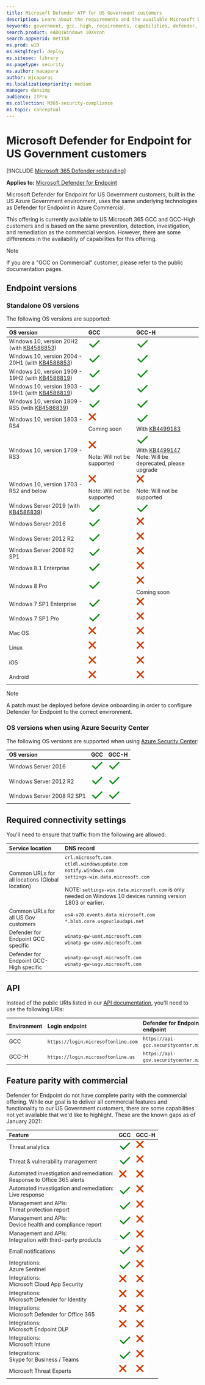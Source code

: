 ```yaml
---
title: Microsoft Defender ATP for US Government customers 
description: Learn about the requirements and the available Microsoft Defender for Endpoint capabilities for US Government customers
keywords: government, gcc, high, requirements, capabilities, defender, defender atp, mdatp, endpoint, dod
search.product: eADQiWindows 10XVcnh
search.appverid: met150
ms.prod: w10
ms.mktglfcycl: deploy
ms.sitesec: library
ms.pagetype: security
ms.author: macapara
author: mjcaparas
ms.localizationpriority: medium
manager: dansimp
audience: ITPro
ms.collection: M365-security-compliance 
ms.topic: conceptual
---
```


# Microsoft Defender for Endpoint for US Government customers

[!INCLUDE [Microsoft 365 Defender rebranding](../../includes/microsoft-defender.md)]


**Applies to:** [Microsoft Defender for Endpoint](https://go.microsoft.com/fwlink/p/?linkid=2146631)

Microsoft Defender for Endpoint for US Government customers, built in the US Azure Government environment, uses the same underlying technologies as Defender for Endpoint in Azure Commercial.

This offering is currently available to US Microsoft 365 GCC and GCC-High customers and is based on the same prevention, detection, investigation, and remediation as the commercial version. However, there are some differences in the availability of capabilities for this offering.

> [!NOTE]
> If you are a "GCC on Commercial" customer, please refer to the public documentation pages.


## Endpoint versions

### Standalone OS versions
The following OS versions are supported:

OS version | GCC | GCC-H
:---|:---|:---
Windows 10, version 20H2 (with [KB4586853](https://support.microsoft.com/help/4490481)) | ![Yes](../images/svg/check-yes.svg) | ![Yes](../images/svg/check-yes.svg)
Windows 10, version 2004 - 20H1 (with [KB4586853](https://support.microsoft.com/help/4490481)) | ![Yes](../images/svg/check-yes.svg) | ![Yes](../images/svg/check-yes.svg)
Windows 10, version 1909 - 19H2 (with [KB4586819](https://support.microsoft.com/help/4586819)) | ![Yes](../images/svg/check-yes.svg) | ![Yes](../images/svg/check-yes.svg)
Windows 10, version 1903 - 19H1 (with [KB4586819](https://support.microsoft.com/help/4586819)) | ![Yes](../images/svg/check-yes.svg) | ![Yes](../images/svg/check-yes.svg)
Windows 10, version 1809 - RS5 (with [KB4586839](https://support.microsoft.com/help/4586839)) | ![Yes](../images/svg/check-yes.svg) | ![Yes](../images/svg/check-yes.svg)
Windows 10, version 1803 - RS4 | ![No](../images/svg/check-no.svg)<br>Coming soon | ![Yes](../images/svg/check-yes.svg)<br>With [KB4499183](https://support.microsoft.com/help/4499183)
Windows 10, version 1709 - RS3 | ![No](../images/svg/check-no.svg)<br>Note: Will not be supported | ![Yes](../images/svg/check-yes.svg)<br>With [KB4499147](https://support.microsoft.com/help/4499147)<br>Note: Will be deprecated, please upgrade
Windows 10, version 1703 - RS2 and below | ![No](../images/svg/check-no.svg)<br>Note: Will not be supported | ![No](../images/svg/check-no.svg)<br>Note: Will not be supported
Windows Server 2019 (with [KB4586839](https://support.microsoft.com/help/4586839)) | ![Yes](../images/svg/check-yes.svg) | ![Yes](../images/svg/check-yes.svg)
Windows Server 2016 | ![Yes](../images/svg/check-yes.svg) | ![No](../images/svg/check-no.svg)
Windows Server 2012 R2 | ![Yes](../images/svg/check-yes.svg) | ![No](../images/svg/check-no.svg)
Windows Server 2008 R2 SP1 | ![Yes](../images/svg/check-yes.svg) | ![No](../images/svg/check-no.svg)
Windows 8.1 Enterprise | ![Yes](../images/svg/check-yes.svg) | ![No](../images/svg/check-no.svg)
Windows 8 Pro | ![Yes](../images/svg/check-yes.svg) | ![No](../images/svg/check-no.svg)<br>Coming soon
Windows 7 SP1 Enterprise | ![Yes](../images/svg/check-yes.svg) | ![No](../images/svg/check-no.svg)
Windows 7 SP1 Pro | ![Yes](../images/svg/check-yes.svg) | ![No](../images/svg/check-no.svg)
Mac OS | ![No](../images/svg/check-no.svg) | ![No](../images/svg/check-no.svg)
Linux | ![No](../images/svg/check-no.svg) | ![No](../images/svg/check-no.svg)
iOS | ![No](../images/svg/check-no.svg) | ![No](../images/svg/check-no.svg)
Android | ![No](../images/svg/check-no.svg) | ![No](../images/svg/check-no.svg)

> [!NOTE]
> A patch must be deployed before device onboarding in order to configure Defender for Endpoint to the correct environment.

### OS versions when using Azure Security Center
The following OS versions are supported when using [Azure Security Center](https://docs.microsoft.com/azure/security-center/security-center-wdatp):

OS version | GCC | GCC-H
:---|:---|:---
Windows Server 2016 | ![Yes](../images/svg/check-yes.svg) | ![Yes](../images/svg/check-yes.svg)
Windows Server 2012 R2 | ![Yes](../images/svg/check-yes.svg) | ![Yes](../images/svg/check-yes.svg)
Windows Server 2008 R2 SP1 | ![Yes](../images/svg/check-yes.svg) | ![Yes](../images/svg/check-yes.svg)


## Required connectivity settings
You'll need to ensure that traffic from the following are allowed:

Service location | DNS record
:---|:---
Common URLs for all locations (Global location) | ```crl.microsoft.com```<br>```ctldl.windowsupdate.com```<br>```notify.windows.com```<br>```settings-win.data.microsoft.com``` <br><br> NOTE: ```settings-win.data.microsoft.com``` is only needed on Windows 10 devices running version 1803 or earlier.
Common URLs for all US Gov customers | ```us4-v20.events.data.microsoft.com``` <br>```*.blob.core.usgovcloudapi.net``` 
Defender for Endpoint GCC specific | ```winatp-gw-usmt.microsoft.com```<br>```winatp-gw-usmv.microsoft.com```
Defender for Endpoint GCC-High specific | ```winatp-gw-usgt.microsoft.com```<br>```winatp-gw-usgv.microsoft.com```


## API
Instead of the public URIs listed in our [API documentation](https://docs.microsoft.com/windows/security/threat-protection/microsoft-defender-atp/apis-intro), you'll need to use the following URIs:

Environment | Login endpoint | Defender for Endpoint API endpoint
:---|:---|:---
GCC | ```https://login.microsoftonline.com``` | ```https://api-gcc.securitycenter.microsoft.us```
GCC-H | ```https://login.microsoftonline.us``` | ```https://api-gov.securitycenter.microsoft.us```


## Feature parity with commercial
Defender for Endpoint do not have complete parity with the commercial offering. While our goal is to deliver all commercial features and functionality to our US Government customers, there are some capabilities not yet available that we'd like to highlight.
These are the known gaps as of January 2021:

Feature | GCC | GCC-H
:---|:---|:---
Threat analytics | ![Yes](../images/svg/check-yes.svg) | ![No](../images/svg/check-no.svg)
Threat & vulnerability management | ![Yes](../images/svg/check-yes.svg) | ![No](../images/svg/check-no.svg)
Automated investigation and remediation:<br>Response to Office 365 alerts | ![No](../images/svg/check-no.svg) | ![No](../images/svg/check-no.svg)
Automated investigation and remediation:<br>Live response | ![Yes](../images/svg/check-yes.svg) | ![No](../images/svg/check-no.svg)
Management and APIs:<br>Threat protection report | ![Yes](../images/svg/check-yes.svg) | ![No](../images/svg/check-no.svg)
Management and APIs:<br>Device health and compliance report | ![Yes](../images/svg/check-yes.svg) | ![No](../images/svg/check-no.svg)
Management and APIs:<br>Integration with third-party products | ![Yes](../images/svg/check-yes.svg) | ![No](../images/svg/check-no.svg)
Email notifications | ![Yes](../images/svg/check-yes.svg) | ![No](../images/svg/check-no.svg)
Integrations:<br>Azure Sentinel | ![Yes](../images/svg/check-yes.svg) | ![No](../images/svg/check-no.svg)
Integrations:<br>Microsoft Cloud App Security | ![No](../images/svg/check-no.svg) | ![No](../images/svg/check-no.svg)
Integrations:<br>Microsoft Defender for Identity | ![No](../images/svg/check-no.svg) | ![No](../images/svg/check-no.svg)
Integrations:<br>Microsoft Defender for Office 365 | ![No](../images/svg/check-no.svg) | ![No](../images/svg/check-no.svg)
Integrations:<br>Microsoft Endpoint DLP | ![No](../images/svg/check-no.svg) | ![No](../images/svg/check-no.svg)
Integrations:<br>Microsoft Intune | ![Yes](../images/svg/check-yes.svg) | ![No](../images/svg/check-no.svg)
Integrations:<br>Skype for Business / Teams | ![Yes](../images/svg/check-yes.svg) | ![No](../images/svg/check-no.svg)
Microsoft Threat Experts | ![No](../images/svg/check-no.svg) | ![No](../images/svg/check-no.svg)
